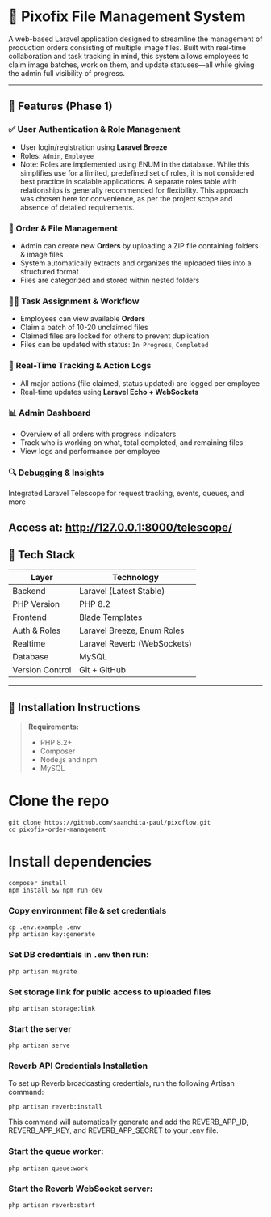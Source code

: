 # 📸 Pixofix File Management System

A web-based Laravel application designed to streamline the management of production orders consisting of multiple image files. Built with real-time collaboration and task tracking in mind, this system allows employees to claim image batches, work on them, and update statuses—all while giving the admin full visibility of progress.

---

## 🚀 Features (Phase 1)

### ✅ User Authentication & Role Management
- User login/registration using **Laravel Breeze**
- Roles: `Admin`, `Employee`
- Note: Roles are implemented using ENUM in the database. While this simplifies use for a limited, predefined set of roles, it is not considered best practice in scalable applications. A separate roles table with relationships is generally recommended for flexibility. This approach was chosen here for convenience, as per the project scope and absence of detailed requirements.

### 📁 Order & File Management
- Admin can create new **Orders** by uploading a ZIP file containing folders & image files
- System automatically extracts and organizes the uploaded files into a structured format
- Files are categorized and stored within nested folders

### 👩‍💻 Task Assignment & Workflow
- Employees can view available **Orders**
- Claim a batch of 10-20 unclaimed files
- Claimed files are locked for others to prevent duplication
- Files can be updated with status: `In Progress`, `Completed`

### 🔄 Real-Time Tracking & Action Logs
- All major actions (file claimed, status updated) are logged per employee
- Real-time updates using **Laravel Echo + WebSockets**

### 📊 Admin Dashboard
- Overview of all orders with progress indicators
- Track who is working on what, total completed, and remaining files
- View logs and performance per employee

### 🔍 Debugging & Insights
Integrated Laravel Telescope for request tracking, events, queues, and more

Access at: http://127.0.0.1:8000/telescope/
---

## 🧰 Tech Stack

| Layer          | Technology                   |
|----------------|------------------------------|
| Backend        | Laravel (Latest Stable)      |
| PHP Version    | PHP 8.2                      |
| Frontend       | Blade Templates              |
| Auth & Roles   | Laravel Breeze, Enum Roles   |
| Realtime       | Laravel Reverb (WebSockets)  |
| Database       | MySQL                        |
| Version Control | Git + GitHub                 |

---

## 📂 Installation Instructions

> **Requirements:**
> - PHP 8.2+
> - Composer
> - Node.js and npm
> - MySQL

# Clone the repo

```
git clone https://github.com/saanchita-paul/pixoflow.git
cd pixofix-order-management
````

# Install dependencies
```
composer install
npm install && npm run dev

```
### Copy environment file & set credentials
```
cp .env.example .env
php artisan key:generate
```
### Set DB credentials in `.env` then run:
```
php artisan migrate
```
### Set storage link for public access to uploaded files
```
php artisan storage:link
```
### Start the server
```
php artisan serve
```

### Reverb API Credentials Installation
To set up Reverb broadcasting credentials, run the following Artisan command:
```
php artisan reverb:install
```
This command will automatically generate and add the REVERB_APP_ID, REVERB_APP_KEY, and REVERB_APP_SECRET to your .env file.

### Start the queue worker:
```
php artisan queue:work

```
### Start the Reverb WebSocket server:
```
php artisan reverb:start
```
